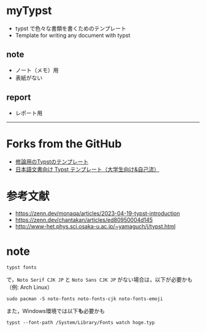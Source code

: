 # myTypst

- typst で色々な書類を書くためのテンプレート
- Template for writing any document with typst

## note

- ノート（メモ）用
- 表紙がない

## report

- レポート用

---

# Forks from the GitHub

- [修論用のTypstのテンプレート](https://github.com/yukukotani/typst-coins-thesis)
- [日本語文書向け Typst テンプレート（大学生向け&自己流）](https://github.com/stepney141/my_typst_template)

# 参考文献

- https://zenn.dev/monaqa/articles/2023-04-19-typst-introduction
- https://zenn.dev/chantakan/articles/ed80950004d145
- http://www-het.phys.sci.osaka-u.ac.jp/~yamaguch/j/typst.html

# note

```
typst fonts
```

で，`Noto Serif CJK JP` と `Noto Sans CJK JP` がない場合は，以下が必要かも（例: Arch Linux）

```
sudo pacman -S noto-fonts noto-fonts-cjk noto-fonts-emoji
```

また，Windows環境では以下**も**必要かも

```
typst --font-path /System/Library/Fonts watch hoge.typ
```
